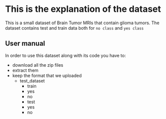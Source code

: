# This is the explanation of the dataset

This is a small dataset of Brain Tumor MRIs that contain glioma tumors.
The dataset contains test and train data both for `no class` and `yes class`


## User manual

In order to use this dataset along with its code you have to:
* download all the zip files
* extract them
* keep the format that we uploaded
  * test_dataset
    * train
     * yes
     * no
    * test
     * yes
     * no

